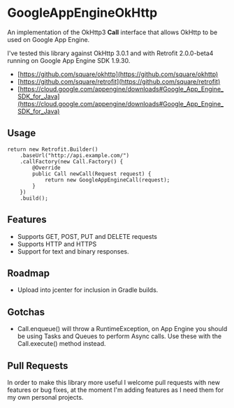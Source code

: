# GoogleAppEngineOkHttp
An implementation of the OkHttp3 __Call__ interface that allows OkHttp to be used on Google App Engine. 

I've tested this library against OkHttp 3.0.1 and with Retrofit 2.0.0-beta4 running on Google App Engine SDK 1.9.30.

+ [https://github.com/square/okhttp](https://github.com/square/okhttp)
+ [https://github.com/square/retrofit](https://github.com/square/retrofit)
+ [https://cloud.google.com/appengine/downloads#Google_App_Engine_SDK_for_Java](https://cloud.google.com/appengine/downloads#Google_App_Engine_SDK_for_Java)

## Usage
    return new Retrofit.Builder()
        .baseUrl("http://api.example.com/")
        .callFactory(new Call.Factory() {
            @Override
            public Call newCall(Request request) {
                return new GoogleAppEngineCall(request);
            }
        })
        .build();

## Features
+ Supports GET, POST, PUT and DELETE requests
+ Supports HTTP and HTTPS
+ Support for text and binary responses.

## Roadmap
+ Upload into jcenter for inclusion in Gradle builds.

## Gotchas
+ Call.enqueue() will throw a RuntimeException, on App Engine you should be using Tasks and Queues to perform Async calls. Use these with the Call.execute() method instead.

## Pull Requests
In order to make this library more useful I welcome pull requests with new features 
or bug fixes, at the moment I'm adding features as I need them for my own personal projects.